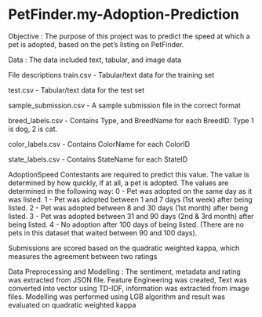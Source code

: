 # PetFinder.my-Adoption-Prediction
Objective : The purpose of this project was to predict the speed at which a pet is adopted, based on the pet’s listing on PetFinder. 

Data : The data included text, tabular, and image data

File descriptions
train.csv - Tabular/text data for the training set

test.csv - Tabular/text data for the test set

sample_submission.csv - A sample submission file in the correct format

breed_labels.csv - Contains Type, and BreedName for each BreedID. Type 1 is dog, 2 is cat.

color_labels.csv - Contains ColorName for each ColorID

state_labels.csv - Contains StateName for each StateID

AdoptionSpeed
Contestants are required to predict this value. The value is determined by how quickly, if at all, a pet is adopted. The values are determined in the following way:
0 - Pet was adopted on the same day as it was listed.
1 - Pet was adopted between 1 and 7 days (1st week) after being listed.
2 - Pet was adopted between 8 and 30 days (1st month) after being listed.
3 - Pet was adopted between 31 and 90 days (2nd & 3rd month) after being listed.
4 - No adoption after 100 days of being listed. (There are no pets in this dataset that waited between 90 and 100 days).

Submissions are scored based on the quadratic weighted kappa, which measures the agreement between two ratings

Data Preprocessing and Modelling : The sentiment, metadata and rating was extracted from JSON file. Feature Engineering was created, Text was converted into vector using TD-IDF, information was extracted from image files. Modelling was performed using LGB algorithm and result was evaluated on quadratic weighted kappa
